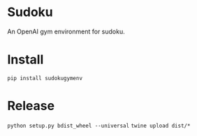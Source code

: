 # Sudoku

An OpenAI gym environment for sudoku.


# Install
`pip install sudokugymenv`


# Release
`python setup.py bdist_wheel --universal`
`twine upload dist/*`
